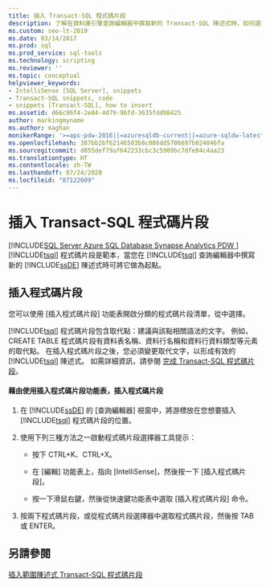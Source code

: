 ```yaml
---
title: 插入 Transact-SQL 程式碼片段
description: 了解在資料庫引擎查詢編輯器中撰寫新的 Transact-SQL 陳述式時，如何選擇、插入及修改可作為起點的 Transact-SQL 程式碼片段。
ms.custom: seo-lt-2019
ms.date: 03/14/2017
ms.prod: sql
ms.prod_service: sql-tools
ms.technology: scripting
ms.reviewer: ''
ms.topic: conceptual
helpviewer_keywords:
- IntelliSense [SQL Server], snippets
- Transact-SQL snippets, code
- snippets [Transact-SQL], how to insert
ms.assetid: d66c96f4-2e84-4d79-9bfd-3635fdd98425
author: markingmyname
ms.author: maghan
monikerRange: '>=aps-pdw-2016||=azuresqldb-current||=azure-sqldw-latest||>=sql-server-2016||=sqlallproducts-allversions||>=sql-server-linux-2017||=azuresqldb-mi-current'
ms.openlocfilehash: 387bb2bf62146503b8c086dd5706697b024846fa
ms.sourcegitcommit: d855def79af642233cbc3c5909bc7dfe04c4aa23
ms.translationtype: HT
ms.contentlocale: zh-TW
ms.lasthandoff: 07/24/2020
ms.locfileid: "87122609"
---
```

# <a name="insert-transact-sql-snippets"></a>插入 Transact-SQL 程式碼片段
[!INCLUDE[SQL Server Azure SQL Database Synapse Analytics PDW ](../../includes/applies-to-version/sql-asdb-asdbmi-asa-pdw.md)]
  [!INCLUDE[tsql](../../includes/tsql-md.md)] 程式碼片段是範本，當您在 [!INCLUDE[tsql](../../includes/tsql-md.md)] 查詢編輯器中撰寫新的 [!INCLUDE[ssDE](../../includes/ssde-md.md)] 陳述式時可將它做為起點。  
  
## <a name="inserting-snippets"></a>插入程式碼片段  
 您可以使用 [插入程式碼片段] 功能表開啟分類的程式碼片段清單，從中選擇。  
  
 [!INCLUDE[tsql](../../includes/tsql-md.md)] 程式碼片段包含取代點：建議與該點相關語法的文字。 例如，CREATE TABLE 程式碼片段有資料表名稱、資料行名稱和資料行資料類型等元素的取代點。 在插入程式碼片段之後，您必須變更取代文字，以形成有效的 [!INCLUDE[tsql](../../includes/tsql-md.md)] 陳述式。 如需詳細資訊，請參閱 [完成 Transact-SQL 程式碼片段](../../relational-databases/scripting/complete-transact-sql-snippets.md)。  
  
#### <a name="inserting-a-snippet-by-using-the-insert-snippet-menu"></a>藉由使用插入程式碼片段功能表，插入程式碼片段  
  
1.  在 [!INCLUDE[ssDE](../../includes/ssde-md.md)] 的 [查詢編輯器] 視窗中，將游標放在您想要插入 [!INCLUDE[tsql](../../includes/tsql-md.md)] 程式碼片段的位置。  
  
2.  使用下列三種方法之一啟動程式碼片段選擇器工具提示：  
  
    -   按下 CTRL+K、CTRL+X。  
  
    -   在 [編輯] 功能表上，指向 [IntelliSense]，然後按一下 [插入程式碼片段]。  
  
    -   按一下滑鼠右鍵，然後從快速鍵功能表中選取 [插入程式碼片段] 命令。  
  
3.  按兩下程式碼片段，或從程式碼片段選擇器中選取程式碼片段，然後按 TAB 或 ENTER。  
  
## <a name="see-also"></a>另請參閱  
 [插入範圍陳述式 Transact-SQL 程式碼片段](../../relational-databases/scripting/insert-surround-with-transact-sql-snippets.md)  
  
  
